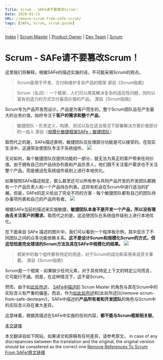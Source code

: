 ```yaml
---
Title: Scrum - SAFe请不要篡改Scrum！
Date: 2020-01-13
URL: /remove-scrum-from-safe-scrum/
tags: [SAFe, Scrum, scrum guide]
---
```


[Index](/remove-scrum-from-safe-index/) | [Scrum Master](/remove-scrum-from-safe-sm/) | [Product Owner](/remove-scrum-from-safe-po/) | [Dev Team](/remove-scrum-from-safe-devteam/) | [Scrum](/remove-scrum-from-safe-scrum/)

# Scrum - SAFe请不要篡改Scrum！

这里我们将解释，根据SAFe的描述实施的话，不可能采用Scrum的观点。

> Scrum是用于开发、交付和维护复杂产品的框架
源自《Scrum指南》

> Scrum（名词）：一个框架，人们可以用其解决复杂的适应性问题，同时以富有创造力的方式交付最高价值的产品。
源自《Scrum指南》

Scrum专为产品开发而设计。产品是为客户而生的。整个Scrum团队旨在产生最大的业务价值，始终专注于**客户的需求和整个产品**。

> 敏捷团队 – 负责定义、构建、测试以及在适当情况下部署解决方案价值部分的一组人
源自《[规模化敏捷框架SAFe - 敏捷团队](https://www.scaledagileframework.com/agile-teams/)》

取而代之的是，SAFe描述表明，敏捷团队仅处理部分功能是可以接受的。在现实生活中，这通常会使团队专注于系统组件。
![](/images/scrum1.png)

无论如何，每个敏捷团队仅提供功能的一部分，就无法为真正的客户带来任何价值。由于拥有自己的产品待办列表和产品负责人，他们既不关注客户需求也不关注整个产品，而是被迫在系统组件级别上进行本地优化。

如果按照SAFe描述规定，那么甚至还可以所有参与共同产品开发的开发团队都拥有一个产品负责人和一个产品待办列表。这将有机会在Scrum中进行适当的扩展。但是，SAFe的定义给出了完全不同的方案 - 每个敏捷团队都有自己的团队待办事项列表和自己的产品所有者。
![](/images/scrum2.png)

根据SAFe当前的描述来实施敏捷，**敏捷团队本身不是开发一个产品，所以没有理由去关注客户的需求**。取而代之的是，这迫使团队在系统组件级别上进行本地优化。

在下面来自 SAFe 描述的图片中，我们可以看到一个程序板示例，其中显示了不同团队之间的众多功能依赖关系。**这不是设计Scrum和规模化Scrum的方式，但这恰恰是完全错误的Scrum方法及其在SAFe中规模化的结果。**
![](/images/scrum3.png)

> 框架中的每个组件都有特定的用途，对于Scrum的成功和采用来说至关重要。
源自《Scrum指南》

Scrum是一个框架 - 如果缺少任何元素，对于具有特定上下文的特定公司而言，它可能行不通。但是，在这种情况下，这不是Scrum。

然而，由于如[此处所述](/remove-scrum-from-safe-sm/)， [SAFe中描述的](https://www.scaledagileframework.com/) Scrum Master 的角色与其在Scrum中的实际含义有严重的偏差。而且，作为[如此处所述]((/remove-scrum-from-safe-po/))和[此处所述]((/remove-scrum-from-safe-devteam/)，SAFe中描述的**产品所有者和开发团队**的角色与Scrum中的实际含义存在重大差异。

这意味着，根据其描述在SAFe中实施的任何内容，**都不能与Scrum框架相关联**。

[本文链接](https://remove-scrum-from-safe.tilda.ws/Scrum)

本文翻译自如下网站，如果译文和原稿有任何差异，请参考原文。
in case of any discrepancies between the translation and the original, the original version should be considered as the correct one
[Remove References To Scrum From SAFe!原文链接](https://remove-scrum-from-safe.tilda.ws/)